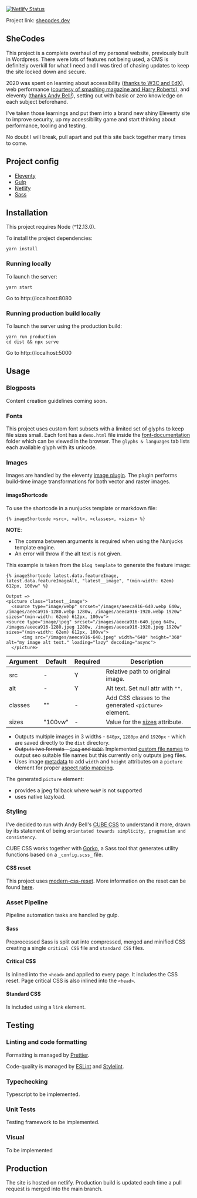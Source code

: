 [![Netlify Status](https://api.netlify.com/api/v1/badges/1d25df11-0cd2-46a1-a5c1-ed59e202b3a6/deploy-status)](https://app.netlify.com/sites/lucid-kepler-c8b25c/deploys)

Project link: [shecodes.dev](https://www.shecodes.dev)

## SheCodes

This project is a complete overhaul of my personal website, previously built in Wordpress. There were lots of features not being used, a CMS is definitely overkill for what I need and I was tired of chasing updates to keep the site locked down and secure.

2020 was spent on learning about accessibility ([thanks to W3C and EdX](https://www.edx.org/course/web-accessibility-introduction)), web performance ([courtesy of smashing magazine and Harry Roberts](https://smashingconf.com/online-workshops/workshops/harry-roberts)), and eleventy ([thanks Andy Bell!](https://piccalil.li/course/learn-eleventy-from-scratch/)), setting out with basic or zero knowledge on each subject beforehand.

I've taken those learnings and put them into a brand new shiny Eleventy site to improve security, up my accessibility game and start thinking about performance, tooling and testing.

No doubt I will break, pull apart and put this site back together many times to come.

## Project config

- [Eleventy](https://www.11ty.dev/)
- [Gulp](https://gulpjs.com/)
- [Netlify](https://www.netlify.com/)
- [Sass](https://sass-lang.com/)

## Installation

This project requires Node (^12.13.0).

To install the project dependencies:

```
yarn install
```

### Running locally

To launch the server:

```
yarn start
```

Go to http://localhost:8080

### Running production build locally

To launch the server using the production build:

```
yarn run production
cd dist && npx serve
```

Go to http://localhost:5000

## Usage

### Blogposts

Content creation guidelines coming soon.

### Fonts

This project uses custom font subsets with a limited set of glyphs to keep file sizes small. Each font has a `demo.html` file inside the [font-documentation](/font-documentation) folder which can be viewed in the browser. The `glyphs & languages` tab lists each available glyph with its unicode.

### Images

Images are handled by the eleventy [image plugin](https://www.11ty.dev/docs/plugins/image/). The plugin performs build-time image transformations for both vector and raster images.

#### **imageShortcode**

To use the shortcode in a nunjucks template or markdown file:

```
{% imageShortcode <src>, <alt>, <classes>, <sizes> %}
```

**NOTE**:

- The comma between arguments is required when using the Nunjucks template engine.
- An error will throw if the alt text is not given.

This example is taken from the `blog template` to generate the feature image:

```
{% imageShortcode latest.data.featureImage, latest.data.featureImageAlt, "latest__image", "(min-width: 62em) 612px, 100vw" %}

Output =>
<picture class="latest__image">
  <source type="image/webp" srcset="/images/aeeca916-640.webp 640w, /images/aeeca916-1280.webp 1280w, /images/aeeca916-1920.webp 1920w" sizes="(min-width: 62em) 612px, 100vw">
<source type="image/jpeg" srcset="/images/aeeca916-640.jpeg 640w, /images/aeeca916-1280.jpeg 1280w, /images/aeeca916-1920.jpeg 1920w" sizes="(min-width: 62em) 612px, 100vw">
      <img src="/images/aeeca916-640.jpeg" width="640" height="360" alt="my image alt text." loading="lazy" decoding="async">
  </picture>
```

| Argument | Default | Required | Description                                                                                                                                                           |
| -------- | ------- | -------- | --------------------------------------------------------------------------------------------------------------------------------------------------------------------- |
| src      | -       | Y        | Relative path to original image.                                                                                                                                      |
| alt      | -       | Y        | Alt text. Set null attr with `""`.                                                                                                                                    |
| classes  | ""      | -        | Add CSS classes to the generated `<picture>` element.                                                                                                                 |
| sizes    | "100vw" | -        | Value for the [sizes](https://developer.mozilla.org/en-US/docs/Learn/HTML/Multimedia_and_embedding/Responsive_images#resolution_switching_different_sizes) attribute. |

- Outputs multiple images in 3 widths - `640px`, `1280px` and `1920px` - which are saved directly to the `dist` directory.
- ~~Outputs two formats - `jpeg` and `WebP`.~~
  Implemented [custom file names](https://www.11ty.dev/docs/plugins/image/#custom-filenames-new-in-image-0.4.0) to output seo suitable file names but this currently only outputs jpeg files.
- Uses image [metadata](https://www.11ty.dev/docs/plugins/image/#sample-return-object) to add `width` and `height` attributes on a `picture` element for proper [aspect ratio mapping](https://developer.mozilla.org/en-US/docs/Web/Media/images/aspect_ratio_mapping).

The generated `picture` element:

- provides a jpeg fallback where `WebP` is not supported
- uses native lazyload.

### Styling

I've decided to run with Andy Bell's [CUBE CSS](https://piccalil.li/cube-css/) to understand it more, drawn by its statement of being `orientated towards simplicity, pragmatism and consistency`.

CUBE CSS works together with [Gorko](https://github.com/hankchizljaw/gorko), a Sass tool that generates utility functions based on a `_config.scss_` file.

#### CSS reset

This project uses [modern-css-reset](https://github.com/hankchizljaw/modern-css-reset). More information on the reset can be found [here](https://hankchizljaw.com/wrote/a-modern-css-reset/).

### Asset Pipeline

Pipeline automation tasks are handled by gulp.

#### Sass

Preprocessed Sass is split out into compressed, merged and minified CSS creating a single `critical CSS` file and `standard CSS` files.

#### Critical CSS

Is inlined into the `<head>` and applied to every page. It includes the CSS reset. Page critical CSS is also inlined into the `<head>`.

#### Standard CSS

Is included using a `link` element.

## Testing

### Linting and code formatting

Formatting is managed by [Prettier](https://prettier.io/).

Code-quality is managed by [ESLint](https://eslint.org/) and [Stylelint](https://stylelint.io/).

### Typechecking

Typescript to be implemented.

### Unit Tests

Testing framework to be implemented.

### Visual

To be implemented

## Production

The site is hosted on netlify. Production build is updated each time a pull request is merged into the main branch.
